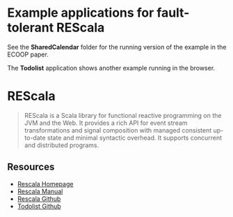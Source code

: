 # Example applications for fault-tolerant REScala

See the **SharedCalendar** folder for the running version of the example in the ECOOP paper.

The **Todolist** application shows another example running in the browser. 


# REScala 

> REScala is a Scala library for functional reactive programming on the JVM and
> the Web. It provides a rich API for event stream transformations and signal
> composition with managed consistent up-to-date state and minimal syntactic
> overhead. It supports concurrent and distributed programs.

## Resources

- [Rescala Homepage](http://www.rescala-lang.com/)
- [Rescala Manual](http://www.rescala-lang.com/manual/)
- [Rescala Github](https://github.com/rescala-lang/REScala/)
- [Todolist Github](https://github.com/rescala-lang/REScala/tree/master/Code/Examples/Todolist)
